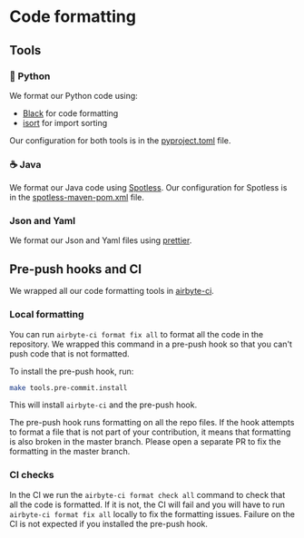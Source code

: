 # Code formatting

## Tools

### 🐍 Python
We format our Python code using:
* [Black](https://github.com/psf/black) for code formatting
* [isort](https://pycqa.github.io/isort/) for import sorting

Our configuration for both tools is in the [pyproject.toml](https://github.com/airbytehq/airbyte/blob/master/pyproject.toml) file.

### ☕ Java
We format our Java code using [Spotless](https://github.com/diffplug/spotless).
Our configuration for Spotless is in the [spotless-maven-pom.xml](https://github.com/airbytehq/airbyte/blob/master/spotless-maven-pom.xml) file.

### Json and Yaml
We format our Json and Yaml files using [prettier](https://prettier.io/).

## Pre-push hooks and CI
We wrapped all our code formatting tools in [airbyte-ci](https://github.com/airbytehq/airbyte/blob/master/airbyte-ci/connectors/pipelines/README.md).

### Local formatting
You can run `airbyte-ci format fix all` to format all the code in the repository.
We wrapped this command in a pre-push hook so that you can't push code that is not formatted.

To install the pre-push hook,  run:
```bash
make tools.pre-commit.install
```
This will install `airbyte-ci` and the pre-push hook.

The pre-push hook runs formatting on all the repo files.
If the hook attempts to format a file that is not part of your contribution, it means that formatting is also broken in the master branch. Please open a separate PR to fix the formatting in the master branch.

### CI checks
In the CI we run the `airbyte-ci format check all` command to check that all the code is formatted.
If it is not, the CI will fail and you will have to run `airbyte-ci format fix all` locally to fix the formatting issues.
Failure on the CI is not expected if you installed the pre-push hook.
